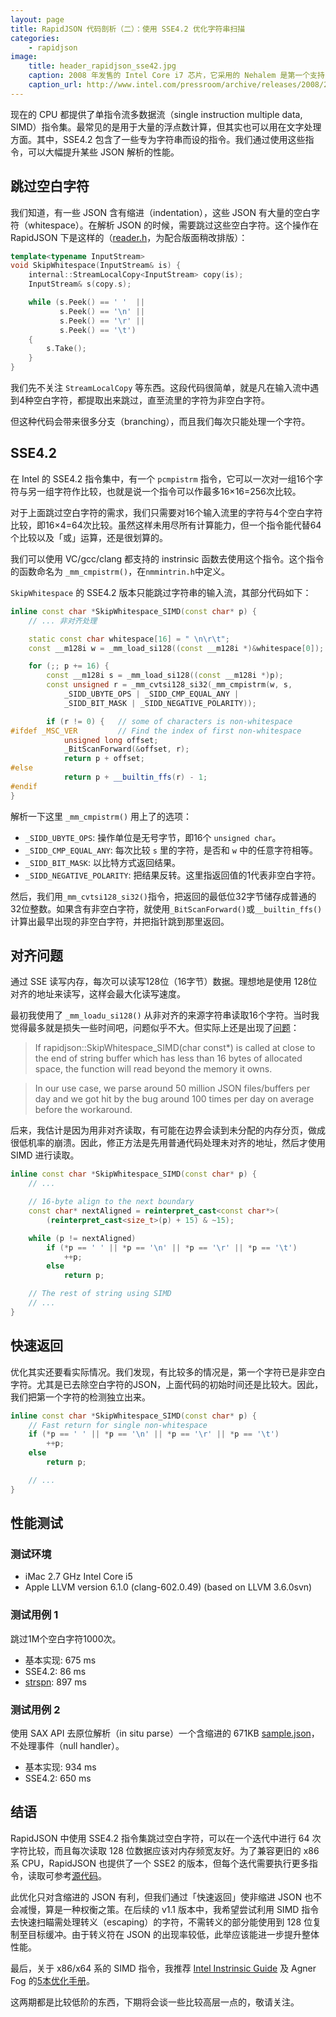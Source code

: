 ```yaml
---
layout: page
title: RapidJSON 代码剖析（二）：使用 SSE4.2 优化字符串扫描
categories:
    - rapidjson
image:
    title: header_rapidjson_sse42.jpg
    caption: 2008 年发售的 Intel Core i7 芯片，它采用的 Nehalem 是第一个支持 SSE4.2 的微架构
    caption_url: http://www.intel.com/pressroom/archive/releases/2008/20081117comp_sm.htm
---
```


现在的 CPU 都提供了单指令流多数据流（single instruction multiple data, SIMD）指令集。最常见的是用于大量的浮点数计算，但其实也可以用在文字处理方面。其中，SSE4.2 包含了一些专为字符串而设的指令。我们通过使用这些指令，可以大幅提升某些 JSON 解析的性能。

## 跳过空白字符

我们知道，有一些 JSON 含有缩进（indentation），这些 JSON 有大量的空白字符（whitespace）。在解析 JSON 的时候，需要跳过这些空白字符。这个操作在 RapidJSON 下是这样的（[reader.h][SkipWhitespace]，为配合版面稍改排版）：

~~~cpp
template<typename InputStream>
void SkipWhitespace(InputStream& is) {
    internal::StreamLocalCopy<InputStream> copy(is);
    InputStream& s(copy.s);

    while (s.Peek() == ' '  ||
           s.Peek() == '\n' ||
           s.Peek() == '\r' ||
           s.Peek() == '\t')
    {
        s.Take();
    }
}
~~~

我们先不关注 `StreamLocalCopy` 等东西。这段代码很简单，就是凡在输入流中遇到4种空白字符，都提取出来跳过，直至流里的字符为非空白字符。

但这种代码会带来很多分支（branching），而且我们每次只能处理一个字符。

## SSE4.2

在 Intel 的 SSE4.2 指令集中，有一个 `pcmpistrm` 指令，它可以一次对一组16个字符与另一组字符作比较，也就是说一个指令可以作最多16×16=256次比较。

对于上面跳过空白字符的需求，我们只需要对16个输入流里的字符与4个空白字符比较，即16×4=64次比较。虽然这样未用尽所有计算能力，但一个指令能代替64个比较以及「或」运算，还是很划算的。

我们可以使用 VC/gcc/clang 都支持的 instrinsic 函数去使用这个指令。这个指令的函数命名为 `_mm_cmpistrm()`，在`nmmintrin.h`中定义。

`SkipWhitespace` 的 SSE4.2 版本只能跳过字符串的输入流，其部分代码如下：

~~~cpp
inline const char *SkipWhitespace_SIMD(const char* p) {
    // ... 非对齐处理

    static const char whitespace[16] = " \n\r\t";
    const __m128i w = _mm_load_si128((const __m128i *)&whitespace[0]);

    for (;; p += 16) {
        const __m128i s = _mm_load_si128((const __m128i *)p);
        const unsigned r = _mm_cvtsi128_si32(_mm_cmpistrm(w, s, 
            _SIDD_UBYTE_OPS | _SIDD_CMP_EQUAL_ANY |
            _SIDD_BIT_MASK | _SIDD_NEGATIVE_POLARITY));

        if (r != 0) {   // some of characters is non-whitespace
#ifdef _MSC_VER         // Find the index of first non-whitespace
            unsigned long offset;
            _BitScanForward(&offset, r);
            return p + offset;
#else
            return p + __builtin_ffs(r) - 1;
#endif
}
~~~

解析一下这里 `_mm_cmpistrm()` 用上了的选项：

* `_SIDD_UBYTE_OPS`: 操作单位是无号字节，即16个 `unsigned char`。
* `_SIDD_CMP_EQUAL_ANY`: 每次比较 `s` 里的字符，是否和 `w` 中的任意字符相等。
* `_SIDD_BIT_MASK`: 以比特方式返回结果。
* `_SIDD_NEGATIVE_POLARITY`: 把结果反转。这里指返回值的1代表非空白字符。

然后，我们用`_mm_cvtsi128_si32()`指令，把返回的最低位32字节储存成普通的32位整数。如果含有非空白字符，就使用`_BitScanForward()`或`__builtin_ffs()`计算出最早出现的非空白字符，并把指针跳到那里返回。

## 对齐问题

通过 SSE 读写内存，每次可以读写128位（16字节）数据。理想地是使用 128位对齐的地址来读写，这样会最大化读写速度。

最初我使用了 `_mm_loadu_si128()` 从非对齐的来源字符串读取16个字符。当时我觉得最多就是损失一些时间吧，问题似乎不大。但实际上还是出现了[问题][oldissue104]：

>If rapidjson::SkipWhitespace_SIMD(char const*) is called at close to the end of string buffer which has less than 16 bytes of allocated space, the function will read beyond the memory it owns.

> In our use case, we parse around 50 million JSON files/buffers per day and
we got hit by the bug around 100 times per day on average before the
workaround.

后来，我估计是因为用非对齐读取，有可能在边界会读到未分配的内存分页，做成很低机率的崩溃。因此，修正方法是先用普通代码处理未对齐的地址，然后才使用 SIMD 进行读取。

~~~cpp
inline const char *SkipWhitespace_SIMD(const char* p) {
    // ...

    // 16-byte align to the next boundary
    const char* nextAligned = reinterpret_cast<const char*>(
        (reinterpret_cast<size_t>(p) + 15) & ~15);

    while (p != nextAligned)
        if (*p == ' ' || *p == '\n' || *p == '\r' || *p == '\t')
            ++p;
        else
            return p;

    // The rest of string using SIMD
    // ...
}
~~~

## 快速返回

优化其实还要看实际情况。我们发现，有比较多的情况是，第一个字符已是非空白字符。尤其是已去除空白字符的JSON，上面代码的初始时间还是比较大。因此，我们把第一个字符的检测独立出来。

~~~cpp
inline const char *SkipWhitespace_SIMD(const char* p) {
    // Fast return for single non-whitespace
    if (*p == ' ' || *p == '\n' || *p == '\r' || *p == '\t')
        ++p;
    else
        return p;

    // ...
}
~~~

## 性能测试

### 测试环境

* iMac 2.7 GHz Intel Core i5
* Apple LLVM version 6.1.0 (clang-602.0.49) (based on LLVM 3.6.0svn)

### 测试用例 1

跳过1M个空白字符1000次。

* 基本实现: 675 ms
* SSE4.2: 86 ms
* [strspn][strspn]: 897 ms

### 测试用例 2

使用 SAX API 去原位解析（in situ parse）一个含缩进的 671KB [sample.json][sample.json]，不处理事件（null handler）。

* 基本实现: 934 ms
* SSE4.2: 650 ms

## 结语

RapidJSON 中使用 SSE4.2 指令集跳过空白字符，可以在一个迭代中进行 64 次字符比较，而且每次读取 128 位数据应该对内存频宽友好。为了兼容更旧的 x86 系 CPU，RapidJSON 也提供了一个 SSE2 的版本，但每个迭代需要执行更多指令，读取可参考[源代码][SkipWhitespaceSSE2]。

此优化只对含缩进的 JSON 有利，但我们通过「快速返回」使非缩进 JSON 也不会减慢，算是一种权衡之策。在后续的 v1.1 版本中，我希望尝试利用 SIMD 指令去快速扫瞄需处理转义（escaping）的字符，不需转义的部分能使用到 128 位复制至目标缓冲。由于转义符在 JSON 的出现率较低，此举应该能进一步提升整体性能。

最后，关于 x86/x64 系的 SIMD 指令，我推荐 [Intel Instrinsic Guide][IntelIntrinsicGuide] 及 Agner Fog 的[5本优化手册][agnerfogmanual]。

这两期都是比较低阶的东西，下期将会谈一些比较高层一点的，敬请关注。

[单指令流多数据流]: http://zh.wikipedia.org/wiki/%E5%8D%95%E6%8C%87%E4%BB%A4%E6%B5%81%E5%A4%9A%E6%95%B0%E6%8D%AE%E6%B5%81
[SkipWhitespace]: https://github.com/miloyip/rapidjson/blob/v1.0.2/include/rapidjson/reader.h#L246
[SkipWhitespaceSSE2]: https://github.com/miloyip/rapidjson/blob/master/include/rapidjson/reader.h#L294
[oldissue104]: https://code.google.com/p/rapidjson/issues/detail?id=104
[sample.json]: https://github.com/miloyip/rapidjson/blob/master/bin/data/sample.json
[strspn]: http://en.cppreference.com/w/cpp/string/byte/strspn
[IntelIntrinsicGuide]: https://software.intel.com/sites/landingpage/IntrinsicsGuide/
[agnerfogmanual]: http://www.agner.org/optimize/#manuals